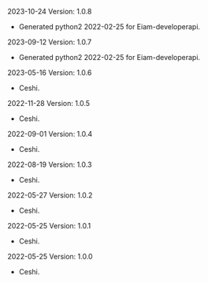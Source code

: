 2023-10-24 Version: 1.0.8
- Generated python2 2022-02-25 for Eiam-developerapi.

2023-09-12 Version: 1.0.7
- Generated python2 2022-02-25 for Eiam-developerapi.

2023-05-16 Version: 1.0.6
- Ceshi.

2022-11-28 Version: 1.0.5
- Ceshi.

2022-09-01 Version: 1.0.4
- Ceshi.

2022-08-19 Version: 1.0.3
- Ceshi.

2022-05-27 Version: 1.0.2
- Ceshi.

2022-05-25 Version: 1.0.1
- Ceshi.

2022-05-25 Version: 1.0.0
- Ceshi.


